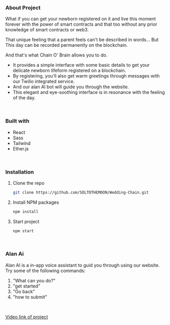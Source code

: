 

### About Project
What if you can get your newborn registered on it and live this moment forever with the power of smart contracts and that too without any prior knowledge of smart contracts or web3.

That unique feeling that a parent feels can't be described in words...
But This day can be recorded permanently on the blockchain.

And that's what Chain O' Brain allows you to do.

- It provides a simple interface with some basic details to get your delicate newborn lifeform registered on a blockchain.
- By registering, you'll also get warm greetings through messages with our Twilio integrated service.
- And our alan AI bot will guide you through the website.
- This elegant and eye-soothing interface is in resonance with the feeling of the day.

<br />


### Built with
- React
- Sass
- Tailwind
- Ether.js

<br />


### Installation

1. Clone the repo
   ```sh
   git clone https://github.com/SOLTOTHEMOON/Wedding-Chain.git
   ```
2. Install NPM packages
   ```sh
   npm install
   ```
3. Start project
   ```sh
   npm start
   ```
 
<br />


### Alan Ai
Alan AI is a in-app voice  assistant to guid you through using our website. Try some of the following commands:
1. "What can you do?" 
2. "get started"
3. "Go back"
4. "how to submit"

<br />

[Video link of project]()
